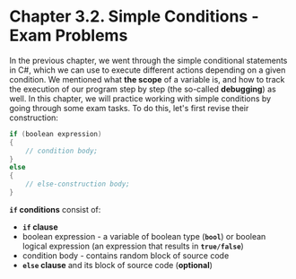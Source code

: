 # Chapter 3.2. Simple Conditions - Exam Problems

In the previous chapter, we went through the simple conditional statements in C#, which we can use to execute different actions depending on a given condition. We mentioned what **the scope** of a variable is, and how to track the execution of our program step by step (the so-called **debugging**) as well. In this chapter, we will practice working with simple conditions by going through some exam tasks. To do this, let's first revise their construction:

```csharp
if (boolean expression)
{
    // condition body;
}
else
{
    // еlse-construction body;
}
```

**`if` conditions** consist of:
 * **`if` clause**
 * boolean expression - a variable of boolean type (**`bool`**) or boolean logical expression (an expression that results in **`true/false`**)
 * condition body - contains random block of source code
 * **`else` clause** and its block of source code (**optional**)
